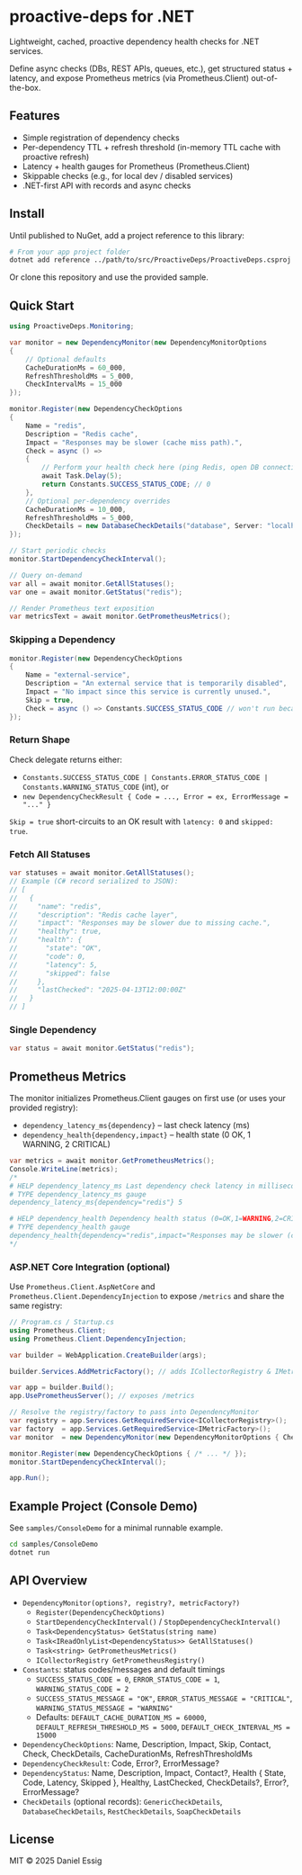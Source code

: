 # proactive-deps for .NET

Lightweight, cached, proactive dependency health checks for .NET services.

Define async checks (DBs, REST APIs, queues, etc.), get structured status + latency, and expose Prometheus metrics (via Prometheus.Client) out-of-the-box.

## Features

- Simple registration of dependency checks
- Per-dependency TTL + refresh threshold (in-memory TTL cache with proactive refresh)
- Latency + health gauges for Prometheus (Prometheus.Client)
- Skippable checks (e.g., for local dev / disabled services)
- .NET-first API with records and async checks

## Install

Until published to NuGet, add a project reference to this library:

```bash
# From your app project folder
dotnet add reference ../path/to/src/ProactiveDeps/ProactiveDeps.csproj
```

Or clone this repository and use the provided sample.

## Quick Start

```csharp
using ProactiveDeps.Monitoring;

var monitor = new DependencyMonitor(new DependencyMonitorOptions
{
    // Optional defaults
    CacheDurationMs = 60_000,
    RefreshThresholdMs = 5_000,
    CheckIntervalMs = 15_000
});

monitor.Register(new DependencyCheckOptions
{
    Name = "redis",
    Description = "Redis cache",
    Impact = "Responses may be slower (cache miss path).",
    Check = async () =>
    {
        // Perform your health check here (ping Redis, open DB connection, etc.)
        await Task.Delay(5);
        return Constants.SUCCESS_STATUS_CODE; // 0
    },
    // Optional per-dependency overrides
    CacheDurationMs = 10_000,
    RefreshThresholdMs = 5_000,
    CheckDetails = new DatabaseCheckDetails("database", Server: "localhost", Database: "cache", DbType: "redis")
});

// Start periodic checks
monitor.StartDependencyCheckInterval();

// Query on-demand
var all = await monitor.GetAllStatuses();
var one = await monitor.GetStatus("redis");

// Render Prometheus text exposition
var metricsText = await monitor.GetPrometheusMetrics();
```

### Skipping a Dependency

```csharp
monitor.Register(new DependencyCheckOptions
{
    Name = "external-service",
    Description = "An external service that is temporarily disabled",
    Impact = "No impact since this service is currently unused.",
    Skip = true,
    Check = async () => Constants.SUCCESS_STATUS_CODE // won't run because Skip=true
});
```

### Return Shape

Check delegate returns either:
- `Constants.SUCCESS_STATUS_CODE | Constants.ERROR_STATUS_CODE | Constants.WARNING_STATUS_CODE` (int), or
- `new DependencyCheckResult { Code = ..., Error = ex, ErrorMessage = "..." }`

`Skip = true` short-circuits to an OK result with `latency: 0` and `skipped: true`.

### Fetch All Statuses

```csharp
var statuses = await monitor.GetAllStatuses();
// Example (C# record serialized to JSON):
// [
//   {
//     "name": "redis",
//     "description": "Redis cache layer",
//     "impact": "Responses may be slower due to missing cache.",
//     "healthy": true,
//     "health": {
//       "state": "OK",
//       "code": 0,
//       "latency": 5,
//       "skipped": false
//     },
//     "lastChecked": "2025-04-13T12:00:00Z"
//   }
// ]
```

### Single Dependency

```csharp
var status = await monitor.GetStatus("redis");
```

## Prometheus Metrics

The monitor initializes Prometheus.Client gauges on first use (or uses your provided registry):

- `dependency_latency_ms{dependency}` – last check latency (ms)
- `dependency_health{dependency,impact}` – health state (0 OK, 1 WARNING, 2 CRITICAL)

```csharp
var metrics = await monitor.GetPrometheusMetrics();
Console.WriteLine(metrics);
/*
# HELP dependency_latency_ms Last dependency check latency in milliseconds
# TYPE dependency_latency_ms gauge
dependency_latency_ms{dependency="redis"} 5

# HELP dependency_health Dependency health status (0=OK,1=WARNING,2=CRITICAL)
# TYPE dependency_health gauge
dependency_health{dependency="redis",impact="Responses may be slower (cache miss path)."} 0
*/
```

### ASP.NET Core Integration (optional)

Use `Prometheus.Client.AspNetCore` and `Prometheus.Client.DependencyInjection` to expose `/metrics` and share the same registry:

```csharp
// Program.cs / Startup.cs
using Prometheus.Client;
using Prometheus.Client.DependencyInjection;

var builder = WebApplication.CreateBuilder(args);

builder.Services.AddMetricFactory(); // adds ICollectorRegistry & IMetricFactory

var app = builder.Build();
app.UsePrometheusServer(); // exposes /metrics

// Resolve the registry/factory to pass into DependencyMonitor
var registry = app.Services.GetRequiredService<ICollectorRegistry>();
var factory  = app.Services.GetRequiredService<IMetricFactory>();
var monitor  = new DependencyMonitor(new DependencyMonitorOptions { CheckIntervalMs = 15000 }, registry, factory);

monitor.Register(new DependencyCheckOptions { /* ... */ });
monitor.StartDependencyCheckInterval();

app.Run();
```

## Example Project (Console Demo)

See `samples/ConsoleDemo` for a minimal runnable example.

```bash
cd samples/ConsoleDemo
dotnet run
```

## API Overview

- `DependencyMonitor(options?, registry?, metricFactory?)`
  - `Register(DependencyCheckOptions)`
  - `StartDependencyCheckInterval()` / `StopDependencyCheckInterval()`
  - `Task<DependencyStatus> GetStatus(string name)`
  - `Task<IReadOnlyList<DependencyStatus>> GetAllStatuses()`
  - `Task<string> GetPrometheusMetrics()`
  - `ICollectorRegistry GetPrometheusRegistry()`
- `Constants`: status codes/messages and default timings
  - `SUCCESS_STATUS_CODE = 0`, `ERROR_STATUS_CODE = 1`, `WARNING_STATUS_CODE = 2`
  - `SUCCESS_STATUS_MESSAGE = "OK"`, `ERROR_STATUS_MESSAGE = "CRITICAL"`, `WARNING_STATUS_MESSAGE = "WARNING"`
  - Defaults: `DEFAULT_CACHE_DURATION_MS = 60000`, `DEFAULT_REFRESH_THRESHOLD_MS = 5000`, `DEFAULT_CHECK_INTERVAL_MS = 15000`
- `DependencyCheckOptions`: Name, Description, Impact, Skip, Contact, Check, CheckDetails, CacheDurationMs, RefreshThresholdMs
- `DependencyCheckResult`: Code, Error?, ErrorMessage?
- `DependencyStatus`: Name, Description, Impact, Contact?, Health { State, Code, Latency, Skipped }, Healthy, LastChecked, CheckDetails?, Error?, ErrorMessage?
- `CheckDetails` (optional records): `GenericCheckDetails`, `DatabaseCheckDetails`, `RestCheckDetails`, `SoapCheckDetails`

## License

MIT © 2025 Daniel Essig
